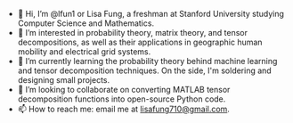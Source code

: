 - 👋 Hi, I’m @lfun1 or Lisa Fung, a freshman at Stanford University studying Computer Science and Mathematics.
- 👀 I’m interested in probability theory, matrix theory, and tensor decompositions, as well as their applications in geographic human mobility and electrical grid systems.
- 🌱 I’m currently learning the probability theory behind machine learning and tensor decomposition techniques. On the side, I'm soldering and designing small projects.
- 💞️ I’m looking to collaborate on converting MATLAB tensor decomposition functions into open-source Python code.
- 📫 How to reach me: email me at lisafung710@gmail.com.

<!---
lfun1/lfun1 is a ✨ special ✨ repository because its `README.md` (this file) appears on your GitHub profile.
You can click the Preview link to take a look at your changes.
--->
